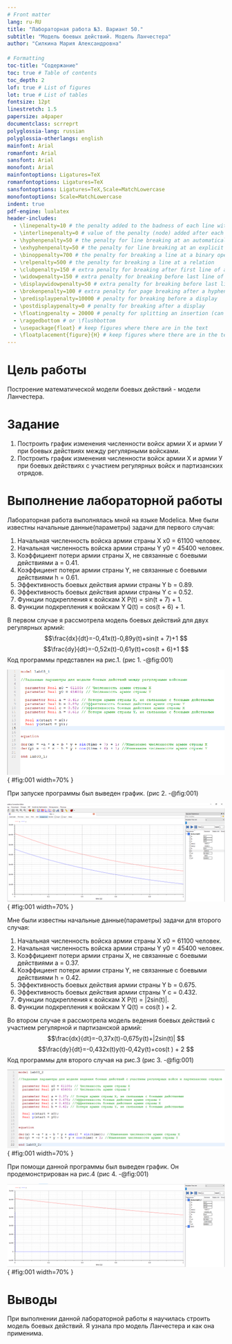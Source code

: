 ```yaml
---
# Front matter
lang: ru-RU
title: "Лабораторная работа №3. Вариант 50."
subtitle: "Модель боевых действий. Модель Ланчестера"
author: "Силкина Мария Александровна"

# Formatting
toc-title: "Содержание"
toc: true # Table of contents
toc_depth: 2
lof: true # List of figures
lot: true # List of tables
fontsize: 12pt
linestretch: 1.5
papersize: a4paper
documentclass: scrreprt
polyglossia-lang: russian
polyglossia-otherlangs: english
mainfont: Arial
romanfont: Arial
sansfont: Arial
monofont: Arial
mainfontoptions: Ligatures=TeX
romanfontoptions: Ligatures=TeX
sansfontoptions: Ligatures=TeX,Scale=MatchLowercase
monofontoptions: Scale=MatchLowercase
indent: true
pdf-engine: lualatex
header-includes:
  - \linepenalty=10 # the penalty added to the badness of each line within a paragraph (no associated penalty node) Increasing the value makes tex try to have fewer lines in the paragraph.
  - \interlinepenalty=0 # value of the penalty (node) added after each line of a paragraph.
  - \hyphenpenalty=50 # the penalty for line breaking at an automatically inserted hyphen
  - \exhyphenpenalty=50 # the penalty for line breaking at an explicit hyphen
  - \binoppenalty=700 # the penalty for breaking a line at a binary operator
  - \relpenalty=500 # the penalty for breaking a line at a relation
  - \clubpenalty=150 # extra penalty for breaking after first line of a paragraph
  - \widowpenalty=150 # extra penalty for breaking before last line of a paragraph
  - \displaywidowpenalty=50 # extra penalty for breaking before last line before a display math
  - \brokenpenalty=100 # extra penalty for page breaking after a hyphenated line
  - \predisplaypenalty=10000 # penalty for breaking before a display
  - \postdisplaypenalty=0 # penalty for breaking after a display
  - \floatingpenalty = 20000 # penalty for splitting an insertion (can only be split footnote in standard LaTeX)
  - \raggedbottom # or \flushbottom
  - \usepackage{float} # keep figures where there are in the text
  - \floatplacement{figure}{H} # keep figures where there are in the text
---
```


# Цель работы

Построение математической модели боевых действий - модели Ланчестера.

# Задание

1. Построить график изменения численности войск армии Х и армии У при боевых действиях между регулярными войсками.
2. Построить график изменения численности войск армии Х и армии У при боевых действиях с участием регулярных войск и партизанских отрядов.

# Выполнение лабораторной работы

Лабораторная работа выполнялась мной на языке Modelica. Мне были известны начальные данные(параметры) задачи для первого случая: 

1. Начальная численность войска армии страны X x0 = 61100 человек.
2. Начальная численность войска армии страны Y y0 = 45400 человек.
3. Коэффициент потери армии страны Х, не связанные с боевыми действиями a = 0.41.
4. Коэффициент потери армии страны Y, не связанные с боевыми действиями h = 0.61.
5. Эффективность боевых действия армии страны Y b = 0.89.
6. Эффективность боевых действия армии страны Y c = 0.52.
7. Функции подкрепления к войскам X P(t) = sin(t + 7) + 1.
8. Функции подкрепления к войскам Y Q(t) = cos(t + 6) + 1.
  
В первом случае я рассмотрела модель боевых действий для двух регулярных армий:
$$\frac{dx}{dt}=-0,41x(t)-0,89y(t)+sin(t + 7)+1 $$
$$\frac{dy}{dt}=-0,52x(t)-0,61y(t)+cos(t + 6)+1 $$
Код программы представлен на рис.1.  (рис 1. -@fig:001)  

![Код программы](image/1.png){ #fig:001 width=70% }  

При запуске программы был выведен график. (рис 2. -@fig:001)  

![График](image/2.png){ #fig:001 width=70% }    

Мне были известны начальные данные(параметры) задачи для второго случая: 

1. Начальная численность войска армии страны X x0 = 61100 человек.
2. Начальная численность войска армии страны Y y0 = 45400 человек.
3. Коэффициент потери армии страны Х, не связанные с боевыми действиями a = 0.37.
4. Коэффициент потери армии страны Y, не связанные с боевыми действиями h = 0.42.
5. Эффективность боевых действия армии страны Y b = 0.675.
6. Эффективность боевых действия армии страны Y c = 0.432.
7. Функции подкрепления к войскам X P(t) = |2sin(t)|.
8. Функции подкрепления к войскам Y Q(t) = cos(t ) + 2.

Во втором случае я рассмотрела модель ведения боевых действий с участием регулярной и партизанской армий:
$$\frac{dx}{dt}=-0,37x(t)-0,675y(t)+|2sin(t)| $$
$$\frac{dy}{dt}=-0,432x(t)y(t)-0,42y(t)+cos(t ) + 2 $$
Код программы для второго случая на рис.3  (рис 3. -@fig:001) 

![Код программы](image/3.png){ #fig:001 width=70% }  

При помощи данной программы был выведен график. Он продемонстрирован на рис.4 (рис 4. -@fig:001)  

![График](image/4.png){ #fig:001 width=70% }  



# Выводы

При выполнении данной лабораторной работы я научилась строить модель боевых действий. Я узнала про модель Ланчестера и как она применима.
